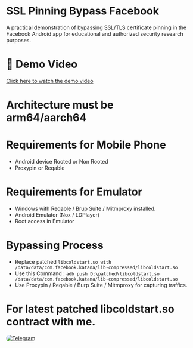 # SSL Pinning Bypass Facebook 
A practical demonstration of bypassing SSL/TLS certificate pinning in the Facebook Android app for educational and authorized security research purposes.

# 🎥 Demo Video

[Click here to watch the demo video](https://github.com/MUH4MM4D-SH4KIB/SSL-Pinning-Bypass-Facebook/blob/main/fbsslbypass.mp4)

# Architecture must be **arm64**/**aarch64**

# Requirements for Mobile Phone
- Android device Rooted or Non Rooted
- Proxypin or Reqable 

# Requirements for Emulator 
- Windows with Reqable / Brup Suite / Mitmproxy installed.
- Android Emulator (Nox / LDPlayer)
- Root access in Emulator

# Bypassing Process
- Replace patched `libcoldstart.so with /data/data/com.facebook.katana/lib-compressed/libcoldstart.so`
- Use this Command : `adb push D:\patched\libcoldstart.so /data/data/com.facebook.katana/lib-compressed/libcoldstart.so`
- Use Proxypin / Reqable / Burp Suite / Mitmproxy for capturing traffics.

# For latest patched libcoldstart.so contract with me.
<a href="https://t.me/MUH4MM4DSH4KIB" target="_blank">
  <img src="https://img.shields.io/badge/💬_Chat_on_Telegram-2CA5E0?style=for-the-badge&logo=telegram&logoColor=white&labelColor=121212&color=26A5E4&logoWidth=20" alt="Telegram" style="border-radius: 8px;"/>
</a>


